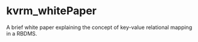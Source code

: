 # kvrm_whitePaper
A brief white paper explaining the concept of key-value relational mapping in a RBDMS.
